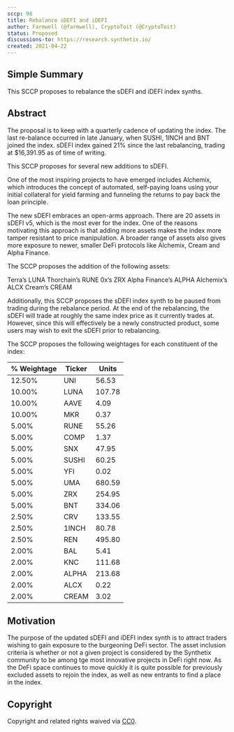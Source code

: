 ```yaml
---
sccp: 98
title: Rebalance sDEFI and iDEFI
author: Farmwell (@farmwell), CryptoToit (@CryptoToit)
status: Proposed
discussions-to: https://research.synthetix.io/
created: 2021-04-22
---
```


<!--You can leave these HTML comments in your merged SIP and delete the visible duplicate text guides, they will not appear and may be helpful to refer to if you edit it again. This is the suggested template for new SCCPs. Note that an SCCP number will be assigned by an editor. When opening a pull request to submit your SCCP, please use an abbreviated title in the filename, `sccp-draft_title_abbrev.md`. The title should be 44 characters or less.-->

## Simple Summary

<!--"If you can't explain it simply, you don't understand it well enough." Provide a simplified and layman-accessible explanation of the SCCP.-->

This SCCP proposes to rebalance the sDEFI and iDEFI index synths. 

## Abstract

<!--A short (~200 word) description of the variable change proposed.-->

The proposal is to keep with a quarterly cadence of updating the index. The last re-balance occurred in late January, when SUSHI, 1INCH and BNT joined the index. sDEFI index gained 21% since the last rebalancing, trading at $16,391.95 as of time of writing. 

This SCCP proposes for several new additions to sDEFI. 

One of the most inspiring projects to have emerged includes Alchemix, which introduces the concept of automated, self-paying loans using your initial collateral for yield farming and funneling the returns to pay back the loan principle. 

The new sDEFI embraces an open-arms approach. There are 20 assets in sDEFI v5, which is the most ever for the index. One of the reasons motivating this approach is that adding more assets makes the index more tamper resistant to price manipulation. A broader range of assets also gives more exposure to newer, smaller DeFi protocols like Alchemix, Cream and Alpha Finance. 

The SCCP proposes the addition of the following assets: 

Terra’s LUNA
Thorchain’s RUNE
0x’s ZRX
Alpha Finance’s ALPHA
Alchemix’s ALCX
Cream’s CREAM

Additionally, this SCCP proposes the sDEFI index synth to be paused from trading during the rebalance period. At the end of the rebalancing, the sDEFI will trade at roughly the same index price as it currently trades at. However, since this will effectively be a newly constructed product, some users may wish to exit the sDEFI prior to rebalancing.

The SCCP proposes the following weightages for each constituent of the index:

| % Weightage | Ticker | Units   |
| ----------- | ------ | ------- |
| 12.50%      | UNI   | 56.53   |
| 10.00%      | LUNA   | 107.78   |
| 10.00%      | AAVE    | 4.09  |
| 10.00%      | MKR    | 0.37    |
| 5.00%        | RUNE    | 55.26    |
| 5.00%        | COMP    | 1.37 |
| 5.00%        | SNX  | 47.95   |
| 5.00%        | SUSHI   | 60.25    |
| 5.00%        | YFI    | 0.02   |
| 5.00%        | UMA    | 680.59  |
| 5.00%        | ZRX    | 254.95  |
| 5.00%        | BNT    | 334.06  |
| 2.50%        | CRV  | 133.55 |
| 2.50%        | 1INCH | 80.78 |
| 2.50%        | REN | 495.80 |
| 2.00%        | BAL    | 5.41   |
| 2.00%        | KNC  | 111.68   |
| 2.00%        | ALPHA    | 213.68   |
| 2.00%        | ALCX | 0.22 |
| 2.00%        | CREAM | 3.02 |

## Motivation

<!--The motivation is critical for SCCPs that want to update variables within Synthetix. It should clearly explain why the existing variable is not incentive aligned. SCCP submissions without sufficient motivation may be rejected outright.-->

The purpose of the updated sDEFI and iDEFI index synth is to attract traders wishing to gain exposure to the burgeoning DeFi sector. The asset inclusion criteria is whether or not a given project is considered by the Synthetix community to be among tge most innovative projects in DeFi right now. As the DeFi space continues to move quickly it is quite possible for previously excluded assets to rejoin the index, as well as new entrants to find a place in the index.

## Copyright

Copyright and related rights waived via [CC0](https://creativecommons.org/publicdomain/zero/1.0/).
